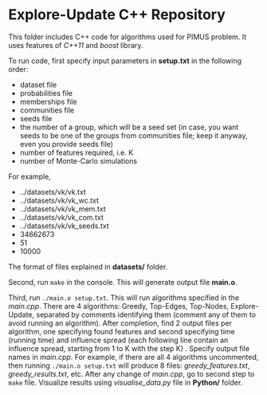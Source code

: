 Explore-Update C++ Repository
===================

This folder includes C++ code for algorithms used for PIMUS problem. It uses features of *C++11* and *boost* library.

To run code, first specify input parameters in **setup.txt** in the following order:
- dataset file
- probabilities file 
- memberships file
- communities file
- seeds file
- the number of a group, which will be a seed set (in case, you want seeds to be one of the groups from communities file; keep it anyway, even you provide seeds file)
- number of features required, i.e. K
- number of Monte-Carlo simulations

For example, 

- ../datasets/vk/vk.txt
- ../datasets/vk/vk_wc.txt
- ../datasets/vk/vk_mem.txt
- ../datasets/vk/vk_com.txt
- ../datasets/vk/vk_seeds.txt
- 34662673
- 51
- 10000

The format of files explained in **datasets/** folder.

Second, run ```make``` in the console. This will generate output file **main.o**.

Third, run ```./main.o setup.txt```. This will run algorithms specified in the *main.cpp*. There are 4 algorithms: Greedy, Top-Edges, Top-Nodes, Explore-Update, separated by comments identifying them (comment any of them to avoid running an algorithm). After completion, find 2 output files per algorithm, one specifying found features and second specifying time (running time) and influence spread (each following line contain an influence spread, starting from 1 to K with the step K) . Specify output file names in *main.cpp*. For example, if there are all 4 algorithms uncommented, then running ```./main.o setup.txt``` will produce 8 files: *greedy_features.txt*, *greedy_results.txt*, etc. After any change of *main.cpp*, go to second step to `make` file. Visualize results using *visualise_data.py* file in **Python/** folder.

